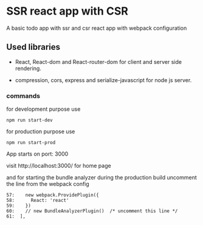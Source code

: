 # SSR react app with CSR

A basic todo app with ssr and csr react app with webpack configuration

## Used libraries
  
  
 * React, React-dom and React-router-dom  for client and server side rendering.
 
 
 * compression, cors, express and serialize-javascript for node js server.
 
 ### commands
 
 for development purpose use
 ```ecmascript 6
npm run start-dev
```

for production purpose use
```ecmascript 6
npm run start-prod
```


App starts on port: 3000

visit http://localhost:3000/ for home page

and for starting the bundle analyzer during the production build uncomment the line from the webpack config

```ecmascript 6
57:    new webpack.ProvidePlugin({
58:      React: 'react'
59:    })
60:    // new BundleAnalyzerPlugin()  /* uncomment this line */
61:  ],
```